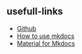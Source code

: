 ## usefull-links
 - [Github](https://github.com/FraytoolsDocumentation/docs)
 - [How to use mkdocs](https://www.mkdocs.org/user-guide/writing-your-docs/) 
 - [Material for Mkdocs](https://squidfunk.github.io/mkdocs-material/setup/changing-the-colors/)